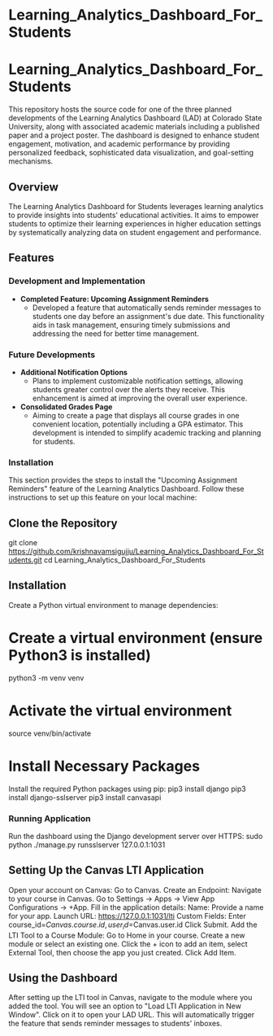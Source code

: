 # Learning_Analytics_Dashboard_For_Students

# Learning_Analytics_Dashboard_For_Students

This repository hosts the source code for one of the three planned developments of the Learning Analytics Dashboard (LAD) at Colorado State University, along with associated academic materials including a published paper and a project poster. The dashboard is designed to enhance student engagement, motivation, and academic performance by providing personalized feedback, sophisticated data visualization, and goal-setting mechanisms.

## Overview

The Learning Analytics Dashboard for Students leverages learning analytics to provide insights into students' educational activities. It aims to empower students to optimize their learning experiences in higher education settings by systematically analyzing data on student engagement and performance.

## Features

### Development and Implementation
- **Completed Feature: Upcoming Assignment Reminders**
  - Developed a feature that automatically sends reminder messages to students one day before an assignment's due date. This functionality aids in task management, ensuring timely submissions and addressing the need for better time management.

### Future Developments
- **Additional Notification Options**
  - Plans to implement customizable notification settings, allowing students greater control over the alerts they receive. This enhancement is aimed at improving the overall user experience.
- **Consolidated Grades Page**
  - Aiming to create a page that displays all course grades in one convenient location, potentially including a GPA estimator. This development is intended to simplify academic tracking and planning for students.


### Installation

This section provides the steps to install the "Upcoming Assignment Reminders" feature of the Learning Analytics Dashboard. Follow these instructions to set up this feature on your local machine:


## Clone the Repository
git clone https://github.com/krishnavamsigujju/Learning_Analytics_Dashboard_For_Students.git
cd Learning_Analytics_Dashboard_For_Students


## Installation
Create a Python virtual environment to manage dependencies:
# Create a virtual environment (ensure Python3 is installed)
python3 -m venv venv

# Activate the virtual environment
source venv/bin/activate

# Install Necessary Packages
Install the required Python packages using pip:
pip3 install django
pip3 install django-sslserver
pip3 install canvasapi

### Running Application

Run the dashboard using the Django development server over HTTPS:
sudo python ./manage.py runsslserver 127.0.0.1:1031

## Setting Up the Canvas LTI Application
Open your account on Canvas: Go to Canvas.
Create an Endpoint:
Navigate to your course in Canvas.
Go to Settings -> Apps -> View App Configurations -> +App.
Fill in the application details:
Name: Provide a name for your app.
Launch URL: https://127.0.0.1:1031/lti
Custom Fields: Enter course_id=$Canvas.course.id, user_id=$Canvas.user.id
Click Submit.
Add the LTI Tool to a Course Module:
Go to Home in your course.
Create a new module or select an existing one.
Click the + icon to add an item, select External Tool, then choose the app you just created.
Click Add Item.
## Using the Dashboard
After setting up the LTI tool in Canvas, navigate to the module where you added the tool.
You will see an option to "Load LTI Application in New Window".
Click on it to open your LAD URL. This will automatically trigger the feature that sends reminder messages to students' inboxes.
